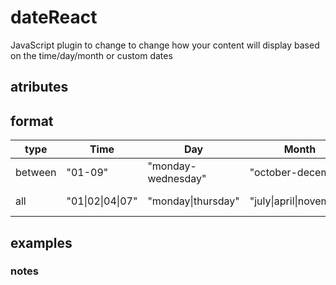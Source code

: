 # dateReact
JavaScript plugin to change to change how your content will display based on the time/day/month or custom dates

## atributes

## format

| type    | Time          | Day                       | Month                 | date                               | predefined  |
| ------- | ------------- | ------------------------- | --------------------- | ---------------------------------- | ----------- |
| between | "01-09"       | "monday-wednesday"        | "october-december"    | "01/01/2017-02/04/2017"            | "[october]" |
| all     | "01\|02\|04\|07" | "monday\|thursday" | "july\|april\|november" | "01/03/2017\|01/05/2017" | "[october]" |

## examples

### notes
